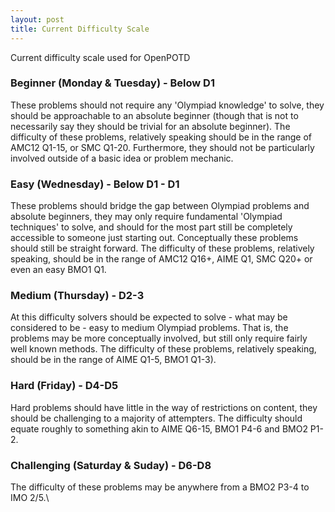 ```yaml
---
layout: post
title: Current Difficulty Scale
---
```


Current difficulty scale used for OpenPOTD

### Beginner (Monday & Tuesday) - Below D1
These problems should not require any 'Olympiad knowledge' to solve, they should be approachable to an absolute beginner (though that is not to necessarily say they should be trivial for an absolute beginner). 
The difficulty of these problems, relatively speaking should be in the range of AMC12 Q1-15, or SMC Q1-20.
Furthermore, they should not be particularly involved outside of a basic idea or problem mechanic.

### Easy (Wednesday) - Below D1 - D1
These problems should bridge the gap between Olympiad problems and absolute beginners, they may only require fundamental 'Olympiad techniques' to solve, and should for the most part still be completely accessible to someone just starting out. Conceptually these problems should still be straight forward. The difficulty of these problems, relatively speaking, should be in the range of AMC12 Q16+, AIME Q1, SMC Q20+ or even an easy BMO1 Q1.

### Medium (Thursday) - D2-3
At this difficulty solvers should be expected to solve - what may be considered to be - easy to medium Olympiad problems. That is, the problems may be more conceptually involved, but still only require fairly well known methods. The difficulty of these problems, relatively speaking, should be in the range of AIME Q1-5, BMO1 Q1-3).

### Hard (Friday) - D4-D5
Hard problems should have little in the way of restrictions on content, they should be challenging to a majority of attempters. The difficulty should equate roughly to something akin to AIME Q6-15, BMO1 P4-6 and BMO2 P1-2.

### Challenging (Saturday & Suday) - D6-D8
The difficulty of these problems may be anywhere from a BMO2 P3-4 to IMO 2/5.\\
